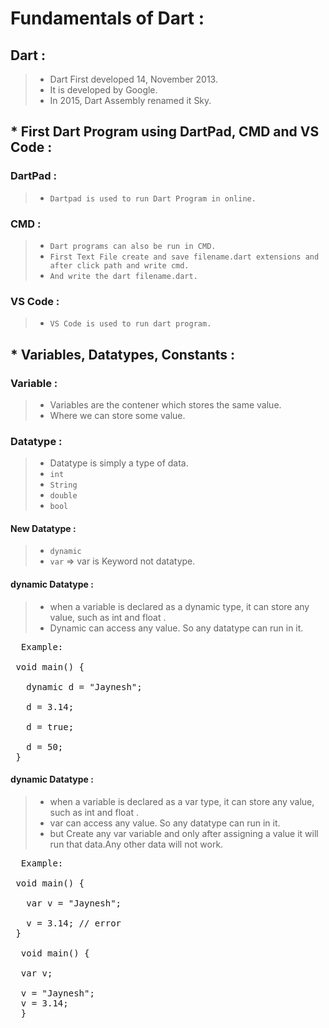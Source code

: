 # Fundamentals of Dart :

## Dart :
> * Dart First developed 14, November 2013.
> * It is developed by Google.
> * In 2015, Dart Assembly renamed it Sky.

## * First Dart Program using DartPad, CMD and VS Code :

  ### DartPad :
  
  > * `Dartpad is used to run Dart Program in online.`

  ### CMD : 

  > * `Dart programs can also be run in CMD.`
  > * `First Text File create and save filename.dart extensions and after click path and write cmd.`
  > * `And write the dart filename.dart.` 


### VS Code : 

> * `VS Code is used to run dart program.`


## * Variables, Datatypes, Constants :

### Variable : 

> * Variables are the contener which stores the same value.
> * Where we can store some value.

### Datatype :
> * Datatype is simply a type of data.
> * `int`
> * `String`
> * `double`
> * `bool`

#### New Datatype : 
> * `dynamic`
> * `var` => var is Keyword not datatype.


#### dynamic Datatype : 
> * when a variable is declared as a dynamic type, it can store any value, such as int and float .
> * Dynamic can access any value. So any datatype can run in it.

<pre>
  Example: 

 void main() {
  
   dynamic d = "Jaynesh";

   d = 3.14;

   d = true;

   d = 50;
 }
</pre>


#### dynamic Datatype : 
> * when a variable is declared as a var type, it can store any value, such as int and float .
> * var can access any value. So any datatype can run in it.
> * but Create any var variable and only after assigning a value it will run that data.Any other data will not work.


<pre>
  Example: 

 void main() {
  
   var v = "Jaynesh";

   v = 3.14; // error
 }

  void main() {

  var v;

  v = "Jaynesh";
  v = 3.14;
  }
</pre>





